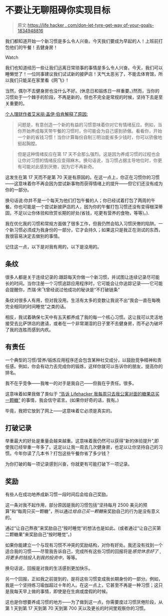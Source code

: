 # 不要让无聊阻碍你实现目标

> 原文:[https://life hacker . com/don-let-tyre-get-way of-your-goals-1834948816](https://lifehacker.com/dont-let-boredom-get-in-the-way-of-your-goals-1834948816)

我们都知道开始一个新习惯是多么令人兴奋。今天我们要成为早起的人！上班前打包他们的午餐！去健身房！

Watch

我们也知道经历一些让我们远离日常琐事的事情是多么令人兴奋。今天，我们可以睡懒觉了！一位同事建议我们试试新的披萨店！天气太恶劣了，不能去体育馆，所以我们只能呆在家里看《网飞》!

当然，偶尔不去健身房也没什么不好。(休息日和锻炼日一样重要。)然而，当你的习惯处于一个棘手的阶段，不再是新的，但也不完全是常规的时候，坚持下去是至关重要的。

[个人理财作者艾米丽·盖伊·伯肯解释了原因:](https://www.wisebread.com/how-habit-boredom-makes-you-abandon-your-goals)

> 问题是，有意创造一个新的有益的习惯意味着你对它有情绪反应。例如，当你开始养成每天带午餐的习惯时，你可能会为自己感到骄傲。看看你，开始一个新的省钱习惯！当你计算每份自制三明治能省多少钱时，你可以骄傲地挺起胸膛。

> 但是这种情绪反应在第 17 天不会那么强烈。这是因为养成习惯的过程也会让你对习惯的情绪反应变得麻木。换句话说，当习惯占据主导地位时，你更有可能对此感到厌倦，因为它不再新奇。

这发生在第 17 天而不是第 70 天是有原因的。在这一点上，你正在习惯你的习惯——这意味着你不再会因为尝试新事物而获得情绪上的提升——但它们还没有成为你的一部分。

换句话说:你并不是一个每天为他们打包午餐的人；你已经试着打包了两周的午餐。你也可能是一个尝试新披萨店的人，因为你的午餐打包习惯还没有变得根深蒂固，不足以让你体验和欣赏长期的好处(省钱，吃更有营养的食物，等等)。).

我在优化我的习惯和常规方面做了很多工作，但我仍然会陷入习惯厌倦的陷阱。一个新习惯必须成为我身份的一部分，它才会持久；如果这只是我正在测试的东西，我很容易决定去做别的事情。

记住这一点，以下是对我有用的，以下是没用的。

## 条纹

很多人都是关于连续记录的:跟踪每天你做一个新习惯，并试图让连续记录尽可能长的时间。当你注册一个习惯追踪应用程序时，它可能会让你追踪记录——它可能会提醒你，杰瑞·宋飞曾经说过他成功的秘诀是“不打破链条”

条纹对很多人有用，但对我没用。生活有太多的变数让我说不出“我会一直在每晚完全相同的时间睡觉”之类的话。

相反，我试着确保七天中有五天都养成了我的每一个核心习惯。这让我可以灵活地接受去比萨饼店的邀请，或者在一个非常潮湿的日子里不去健身房，而不必为破坏了我的连胜而感到内疚。

## 有责任

一个典型的习惯/营养/锻炼应用程序还会包含某种社交成分，以鼓励竞争精神和责任感。例如，你会有动力去完成你的锻炼，这样你就可以告诉你的朋友，提高你的排名。

我不在乎竞争——我唯一的对手是我自己——但我在乎责任。很多。

这意味着如果我做了类似于 [“告诉 Lifehacker 我每周只去我公寓对面的糖果店买一颗糖”](https://lifehacker.com/track-your-habits-before-you-do-them-1834581407) 的事情，我会信守诺言。(如果你好奇的话，我有。)

毕竟，我把它放到了网上——这意味着它必须是真实的。

## 打破记录

举重最大的好处是重量会越来越重。这意味着我仍然可以获得“新的体验提升”,即使我已经举重一年多了。这足以让我一周去几次健身房，也足以让你坚持自己的习惯。今年你读了几本书？打包这些午餐你省了多少钱？

为你打破的每一项记录感到兴奋，你就更有可能打破下一项记录。

## 奖励

有些人在成功地养成新习惯一段时间后会给自己奖励。

这一条对我不起作用，部分原因是我的习惯包括“坚持每月 2500 美元的预算”和“每周只买一颗糖”，所以通过*给自己买一颗糖*来奖励自己的行为是没有意义的。

通过“让自己熬夜”来奖励自己“按时睡觉”的想法也是如此。(或者通过“让自己买第二颗糖果”来奖励自己“按时睡觉”。)

如果你能建立一个与现有习惯不冲突的奖励结构，对你有好处。我还没有找到一个适合我的习惯——尽管我告诉自己，完成所有这些习惯的回报将是*感觉休息好了* , *将更多的钱投入到我的投资中*，等等。

换句话说，回报是对我的生活感到更加快乐。

另一个回报，正如我之前提到的，是将这些习惯变成我长期身份的一部分。例如，我是一个坚持练习瑜伽超过十年的人。在这一点上，它甚至不再是一种习惯；这只是我每天早上做的事情，即使是在生病或度假的时候。

这也是你想要养成习惯的地方——为了做到这一点，你需要度过习惯厌倦阶段，从第 1 天到第 17 天到第 70 天到第 700 天以及更长的时间里观察你的习惯。